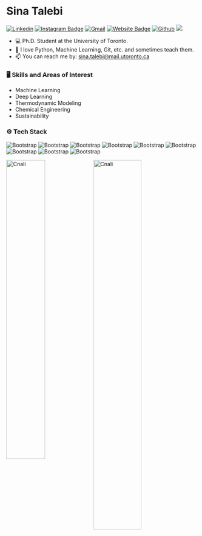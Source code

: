 # Sina  Talebi

[![Linkedin](https://img.shields.io/badge/-LinkedIn-blue?style=flat&logo=Linkedin&logoColor=white)](https://www.linkedin.com/in/sina-talebi/)
[![Instagram Badge](https://img.shields.io/badge/-Instagram-purple?logo=instagram&logoColor=white&link=https://instagram.com/ali.hejazzii/)](https://www.instagram.com/ali.hejazzii)
[![Gmail](https://img.shields.io/badge/-Gmail-c14438?style=flat&logo=Gmail&logoColor=white)](mailto:sina.talebi@mail.utoronto.ca)
[![Website Badge](https://img.shields.io/badge/-Website-c14438?style=flat&logo=Google-Chrome&logoColor=white&link=https://pytopia.ai)](https://sinaatalebi.wixsite.com/resume)
[![Github](https://img.shields.io/github/followers/hejazizo?label=Follow&style=social)](https://github.com/Cnali)
[<img src="https://img.shields.io/badge/Scholar-%230077B5.svg?&style=for-the-badge&logo=google-scholar&logoColor=blue&color=white" />](https://scholar.google.com/citations?user=B-lOirkAAAAJ&hl=en)

- 💻 Ph.D. Student at the University of Toronto.
- 🌱 I love Python, Machine Learning, Git, etc. and sometimes teach them.
- 📫 You can reach me by: sina.talebi@mail.utoronto.ca


### 🖥 Skills and Areas of Interest

- Machine Learning
- Deep Learning
- Thermodynamic Modeling
- Chemical Engineering
- Sustainability
### ⚙️ Tech Stack

![Bootstrap](https://img.shields.io/badge/-Python-05122A?style=flat-square&logo=Python&color=353535) ![Bootstrap](https://img.shields.io/badge/-TensorFlow-05122A?style=flat-square&logo=TensorFlow&color=353535) ![Bootstrap](https://img.shields.io/badge/-PyTorch-05122A?style=flat-square&logo=PyTorch&color=353535) ![Bootstrap](https://img.shields.io/badge/-Scikit%20Learn-05122A?style=flat-square&logo=Scikit-Learn&color=353535) ![Bootstrap](https://img.shields.io/badge/-MySQL-05122A?style=flat-square&logo=MySQL&color=353535) ![Bootstrap](https://img.shields.io/badge/-Pandas-05122A?style=flat-square&logo=Pandas&color=353535) ![Bootstrap](https://img.shields.io/badge/-Numpy-05122A?style=flat-square&logo=Numpy&color=353535) ![Bootstrap](https://img.shields.io/badge/-Matplotlib-05122A?style=flat-square&logo=Matplotlib&color=353535) ![Bootstrap](https://img.shields.io/badge/-Visual%20Studio%20Code-05122A?style=flat-square&logo=Visual-Studio-Code&color=353535)

<div>
  <img width="45%" align="left" src="https://github-readme-stats.vercel.app/api/top-langs?username=Cnali&show_icons=true&locale=en&layout=compact" alt="Cnali" />
  <img width="50%"  src="https://github-readme-streak-stats.herokuapp.com/?user=Cnali&" alt="Cnali" />
</div>

